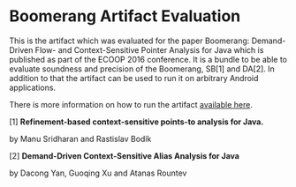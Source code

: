 # Boomerang Artifact Evaluation

This is the artifact which was evaluated for the paper Boomerang: Demand-Driven Flow- and Context-Sensitive Pointer Analysis for Java which is published as part of the ECOOP 2016 conference. It is a bundle to be able to evaluate soundness and precision of the Boomerang, SB[1] and DA[2]. In addition to that the artifact can be used to run it on arbitrary Android applications.

There is more information on how to run the artifact [available here](https://github.com/johspaeth/boomerang-artifact/wiki).

[1] **Refinement-based context-sensitive points-to analysis for Java.** 

by Manu Sridharan and Rastislav Bodík

[2] **Demand-Driven Context-Sensitive Alias Analysis for Java**

by Dacong Yan, Guoqing Xu and Atanas Rountev
